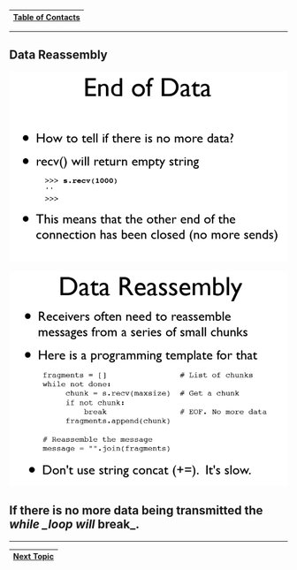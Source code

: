 |[Table of Contacts](/00-Table-of-Contents.md)|
|---|

---

## Data Reassembly

![](/assets/chunk1.PNG)

![](/assets/chunk.PNG)

## If there is no more data being transmitted the _**while** \_loop will_ **break**\_**.**

---

|[Next Topic](/03-intro-to-sockets/review.md)|
|---|

